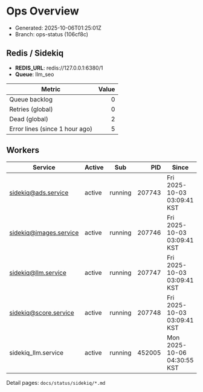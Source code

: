 # Ops Overview

- Generated: 2025-10-06T01:25:01Z
- Branch: ops-status (106cf8c)

## Redis / Sidekiq
- **REDIS_URL**: redis://127.0.0.1:6380/1
- **Queue**: llm_seo

| Metric | Value |
|---|---:|
| Queue backlog | 0 |
| Retries (global) | 0 |
| Dead (global) | 2 |
| Error lines (since 1 hour ago) | 5 |

## Workers
| Service | Active | Sub | PID | Since |
|---|---|---|---:|---|
| sidekiq@ads.service | active | running | 207743 | Fri 2025-10-03 03:09:41 KST |
| sidekiq@images.service | active | running | 207746 | Fri 2025-10-03 03:09:41 KST |
| sidekiq@llm.service | active | running | 207747 | Fri 2025-10-03 03:09:41 KST |
| sidekiq@score.service | active | running | 207748 | Fri 2025-10-03 03:09:41 KST |
| sidekiq_llm.service | active | running | 452005 | Mon 2025-10-06 04:30:55 KST |

Detail pages: `docs/status/sidekiq/*.md`
